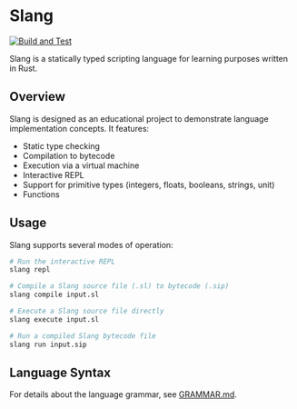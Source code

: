 # Slang

[![Build and Test](https://github.com/FrederikTobner/slang/actions/workflows/build_and_test.yaml/badge.svg)](https://github.com/FrederikTobner/slang/actions/workflows/build_and_test.yaml)

Slang is a statically typed scripting language for learning purposes written in Rust.

## Overview

Slang is designed as an educational project to demonstrate language implementation concepts. It features:

- Static type checking
- Compilation to bytecode
- Execution via a virtual machine
- Interactive REPL
- Support for primitive types (integers, floats, booleans, strings, unit)
- Functions

## Usage

Slang supports several modes of operation:

```bash
# Run the interactive REPL
slang repl

# Compile a Slang source file (.sl) to bytecode (.sip)
slang compile input.sl

# Execute a Slang source file directly
slang execute input.sl

# Run a compiled Slang bytecode file
slang run input.sip
```

## Language Syntax

For details about the language grammar, see [GRAMMAR.md](GRAMMAR.md).

